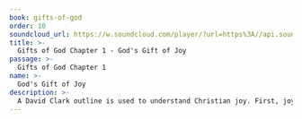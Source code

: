 ```yaml
---
book: gifts-of-god
order: 10
soundcloud_url: https://w.soundcloud.com/player/?url=https%3A//api.soundcloud.com/tracks/
title: >-
  Gifts of God Chapter 1 - God's Gift of Joy
passage: >-
  Gifts of God Chapter 1
name: >-
  God's Gift of Joy
description: >-
  A David Clark outline is used to understand Christian joy. First, joy comes from God. Second, joy characterizes the Kingdom. Third, joy transcends suffering. Fourth, joy anticipates heaven.
---
```


